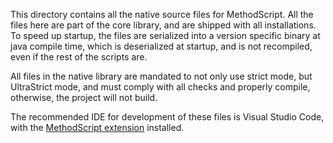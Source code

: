 This directory contains all the native source files for MethodScript. All the files here
are part of the core library, and are shipped with all installations. To speed up startup,
the files are serialized into a version specific binary at java compile time, which is deserialized at
startup, and is not recompiled, even if the rest of the scripts are.

All files in the native library are mandated to not only use strict mode, but UltraStrict mode,
and must comply with all checks and properly compile, otherwise, the project will not build.

The recommended IDE for development of these files is Visual Studio Code, with the [MethodScript extension](https://marketplace.visualstudio.com/itemdetails?itemName=MethodScriptVSC.methodscriptvsc "MethodScript VSC") installed.

